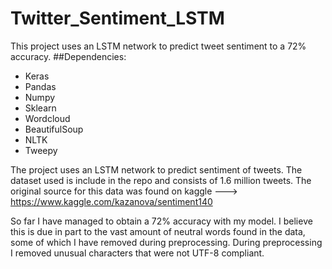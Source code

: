 # Twitter_Sentiment_LSTM
This project uses an LSTM network to predict tweet sentiment to a 72% accuracy.
##Dependencies:
- Keras
- Pandas
- Numpy
- Sklearn
- Wordcloud
- BeautifulSoup
- NLTK
- Tweepy

The project uses an LSTM network to predict sentiment of tweets. The dataset used is include in the repo and consists of 1.6 million tweets. The original source for this data was found on kaggle --->  https://www.kaggle.com/kazanova/sentiment140

So far I have managed to obtain a 72% accuracy with my model. I believe this is due in part to the vast amount of neutral words found in the data, some of which I have removed during preprocessing. During preprocessing I removed unusual characters that were not UTF-8 compliant. 
